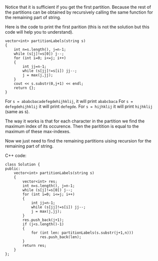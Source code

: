 Notice that it is sufficient if you get the first partition. Because the rest of the partitions can be obtained by recursively calling the same function for the remaining part of string.

Here is the code to print the first parition (this is not the solution but this code will help you to understand).
```
vector<int> partitionLabels(string s) 
{
	int n=s.length(), j=n-1;
	while (s[j]!=s[0]) j--;
	for (int i=0; i<=j; i++)
	{
		int jj=n-1;
		while (s[jj]!=s[i]) jj--;
		j = max(j,jj);
	}
	cout << s.substr(0,j+1) << endl;
	return {};
}
```
For `s = ababcbacadefegdehijhklij`, it will print `ababcbaca`
For `s = defegdehijhklij` it will print `defegde`.
For `s = hijhklij` it will print `hijhklij` (same as s).

The way it works is that for each character in the partition we find the maximum index of its occurence. Then the paritition is equal to the maximum of these max-indexes.

Now we just need to find the remaining partitions uising recursion for the remaining part of string.

C++ code:

```
class Solution {
public:
    vector<int> partitionLabels(string s) 
    {
        vector<int> res;
        int n=s.length(), j=n-1;
        while (s[j]!=s[0]) j--;
        for (int i=0; i<=j; i++)
        {
            int jj=n-1;
            while (s[jj]!=s[i]) jj--;
            j = max(j,jj);
        }
        res.push_back(j+1);
        if (j<s.length()-1)
        {
            for (int len: partitionLabels(s.substr(j+1,n)))
                res.push_back(len);
        }
        return res;
    }
};
```